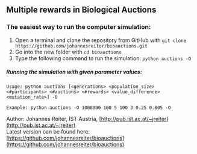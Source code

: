## Multiple rewards in Biological Auctions


### The easiest way to run the computer simulation:
1. Open a terminal and clone the repository from GitHub with ```git clone https://github.com/johannesreiter/bioauctions.git```
2. Go into the new folder with ```cd bioauctions```
3. Type the following command to run the simulation: ```python auctions -O```

##### Running the simulation with given parameter values:

```Usage: python auctions [<generations> <population_size> <#participants> <#auctions> <#rewards> <value_difference> <mutation_rate>] -O```

```Example: python auctions -O 1000000 100 5 100 3 0.25 0.005 -O```


Author: Johannes Reiter, IST Austria, [http://pub.ist.ac.at/~jreiter](http://pub.ist.ac.at/~jreiter)  
Latest version can be found here: [https://github.com/johannesreiter/bioauctions](https://github.com/johannesreiter/bioauctions)